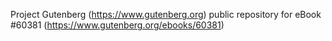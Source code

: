 Project Gutenberg (https://www.gutenberg.org) public repository for eBook #60381 (https://www.gutenberg.org/ebooks/60381)
